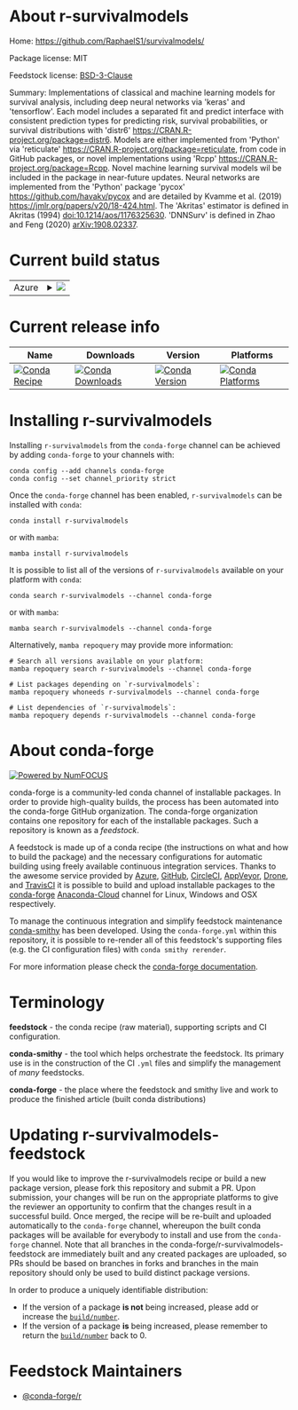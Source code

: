 About r-survivalmodels
======================

Home: https://github.com/RaphaelS1/survivalmodels/

Package license: MIT

Feedstock license: [BSD-3-Clause](https://github.com/conda-forge/r-survivalmodels-feedstock/blob/main/LICENSE.txt)

Summary: Implementations of classical and machine learning models for survival analysis, including deep neural networks via 'keras' and 'tensorflow'. Each model includes a separated fit and predict interface with consistent prediction types for predicting risk, survival probabilities, or survival distributions with 'distr6' <https://CRAN.R-project.org/package=distr6>. Models are either implemented from 'Python' via 'reticulate' <https://CRAN.R-project.org/package=reticulate>, from code in GitHub packages, or novel implementations using 'Rcpp' <https://CRAN.R-project.org/package=Rcpp>. Novel machine learning survival models wil be included in the package in near-future updates. Neural networks are implemented from the 'Python' package 'pycox' <https://github.com/havakv/pycox> and are detailed by Kvamme et al. (2019) <https://jmlr.org/papers/v20/18-424.html>. The 'Akritas' estimator is defined in Akritas (1994) <doi:10.1214/aos/1176325630>. 'DNNSurv' is defined in Zhao and Feng (2020) <arXiv:1908.02337>.

Current build status
====================


<table>
    
  <tr>
    <td>Azure</td>
    <td>
      <details>
        <summary>
          <a href="https://dev.azure.com/conda-forge/feedstock-builds/_build/latest?definitionId=16014&branchName=main">
            <img src="https://dev.azure.com/conda-forge/feedstock-builds/_apis/build/status/r-survivalmodels-feedstock?branchName=main">
          </a>
        </summary>
        <table>
          <thead><tr><th>Variant</th><th>Status</th></tr></thead>
          <tbody><tr>
              <td>linux_64_r_base4.0</td>
              <td>
                <a href="https://dev.azure.com/conda-forge/feedstock-builds/_build/latest?definitionId=16014&branchName=main">
                  <img src="https://dev.azure.com/conda-forge/feedstock-builds/_apis/build/status/r-survivalmodels-feedstock?branchName=main&jobName=linux&configuration=linux_64_r_base4.0" alt="variant">
                </a>
              </td>
            </tr><tr>
              <td>linux_64_r_base4.1</td>
              <td>
                <a href="https://dev.azure.com/conda-forge/feedstock-builds/_build/latest?definitionId=16014&branchName=main">
                  <img src="https://dev.azure.com/conda-forge/feedstock-builds/_apis/build/status/r-survivalmodels-feedstock?branchName=main&jobName=linux&configuration=linux_64_r_base4.1" alt="variant">
                </a>
              </td>
            </tr><tr>
              <td>osx_64_r_base4.0</td>
              <td>
                <a href="https://dev.azure.com/conda-forge/feedstock-builds/_build/latest?definitionId=16014&branchName=main">
                  <img src="https://dev.azure.com/conda-forge/feedstock-builds/_apis/build/status/r-survivalmodels-feedstock?branchName=main&jobName=osx&configuration=osx_64_r_base4.0" alt="variant">
                </a>
              </td>
            </tr><tr>
              <td>osx_64_r_base4.1</td>
              <td>
                <a href="https://dev.azure.com/conda-forge/feedstock-builds/_build/latest?definitionId=16014&branchName=main">
                  <img src="https://dev.azure.com/conda-forge/feedstock-builds/_apis/build/status/r-survivalmodels-feedstock?branchName=main&jobName=osx&configuration=osx_64_r_base4.1" alt="variant">
                </a>
              </td>
            </tr><tr>
              <td>win_64_r_base4.0</td>
              <td>
                <a href="https://dev.azure.com/conda-forge/feedstock-builds/_build/latest?definitionId=16014&branchName=main">
                  <img src="https://dev.azure.com/conda-forge/feedstock-builds/_apis/build/status/r-survivalmodels-feedstock?branchName=main&jobName=win&configuration=win_64_r_base4.0" alt="variant">
                </a>
              </td>
            </tr><tr>
              <td>win_64_r_base4.1</td>
              <td>
                <a href="https://dev.azure.com/conda-forge/feedstock-builds/_build/latest?definitionId=16014&branchName=main">
                  <img src="https://dev.azure.com/conda-forge/feedstock-builds/_apis/build/status/r-survivalmodels-feedstock?branchName=main&jobName=win&configuration=win_64_r_base4.1" alt="variant">
                </a>
              </td>
            </tr>
          </tbody>
        </table>
      </details>
    </td>
  </tr>
</table>

Current release info
====================

| Name | Downloads | Version | Platforms |
| --- | --- | --- | --- |
| [![Conda Recipe](https://img.shields.io/badge/recipe-r--survivalmodels-green.svg)](https://anaconda.org/conda-forge/r-survivalmodels) | [![Conda Downloads](https://img.shields.io/conda/dn/conda-forge/r-survivalmodels.svg)](https://anaconda.org/conda-forge/r-survivalmodels) | [![Conda Version](https://img.shields.io/conda/vn/conda-forge/r-survivalmodels.svg)](https://anaconda.org/conda-forge/r-survivalmodels) | [![Conda Platforms](https://img.shields.io/conda/pn/conda-forge/r-survivalmodels.svg)](https://anaconda.org/conda-forge/r-survivalmodels) |

Installing r-survivalmodels
===========================

Installing `r-survivalmodels` from the `conda-forge` channel can be achieved by adding `conda-forge` to your channels with:

```
conda config --add channels conda-forge
conda config --set channel_priority strict
```

Once the `conda-forge` channel has been enabled, `r-survivalmodels` can be installed with `conda`:

```
conda install r-survivalmodels
```

or with `mamba`:

```
mamba install r-survivalmodels
```

It is possible to list all of the versions of `r-survivalmodels` available on your platform with `conda`:

```
conda search r-survivalmodels --channel conda-forge
```

or with `mamba`:

```
mamba search r-survivalmodels --channel conda-forge
```

Alternatively, `mamba repoquery` may provide more information:

```
# Search all versions available on your platform:
mamba repoquery search r-survivalmodels --channel conda-forge

# List packages depending on `r-survivalmodels`:
mamba repoquery whoneeds r-survivalmodels --channel conda-forge

# List dependencies of `r-survivalmodels`:
mamba repoquery depends r-survivalmodels --channel conda-forge
```


About conda-forge
=================

[![Powered by
NumFOCUS](https://img.shields.io/badge/powered%20by-NumFOCUS-orange.svg?style=flat&colorA=E1523D&colorB=007D8A)](https://numfocus.org)

conda-forge is a community-led conda channel of installable packages.
In order to provide high-quality builds, the process has been automated into the
conda-forge GitHub organization. The conda-forge organization contains one repository
for each of the installable packages. Such a repository is known as a *feedstock*.

A feedstock is made up of a conda recipe (the instructions on what and how to build
the package) and the necessary configurations for automatic building using freely
available continuous integration services. Thanks to the awesome service provided by
[Azure](https://azure.microsoft.com/en-us/services/devops/), [GitHub](https://github.com/),
[CircleCI](https://circleci.com/), [AppVeyor](https://www.appveyor.com/),
[Drone](https://cloud.drone.io/welcome), and [TravisCI](https://travis-ci.com/)
it is possible to build and upload installable packages to the
[conda-forge](https://anaconda.org/conda-forge) [Anaconda-Cloud](https://anaconda.org/)
channel for Linux, Windows and OSX respectively.

To manage the continuous integration and simplify feedstock maintenance
[conda-smithy](https://github.com/conda-forge/conda-smithy) has been developed.
Using the ``conda-forge.yml`` within this repository, it is possible to re-render all of
this feedstock's supporting files (e.g. the CI configuration files) with ``conda smithy rerender``.

For more information please check the [conda-forge documentation](https://conda-forge.org/docs/).

Terminology
===========

**feedstock** - the conda recipe (raw material), supporting scripts and CI configuration.

**conda-smithy** - the tool which helps orchestrate the feedstock.
                   Its primary use is in the construction of the CI ``.yml`` files
                   and simplify the management of *many* feedstocks.

**conda-forge** - the place where the feedstock and smithy live and work to
                  produce the finished article (built conda distributions)


Updating r-survivalmodels-feedstock
===================================

If you would like to improve the r-survivalmodels recipe or build a new
package version, please fork this repository and submit a PR. Upon submission,
your changes will be run on the appropriate platforms to give the reviewer an
opportunity to confirm that the changes result in a successful build. Once
merged, the recipe will be re-built and uploaded automatically to the
`conda-forge` channel, whereupon the built conda packages will be available for
everybody to install and use from the `conda-forge` channel.
Note that all branches in the conda-forge/r-survivalmodels-feedstock are
immediately built and any created packages are uploaded, so PRs should be based
on branches in forks and branches in the main repository should only be used to
build distinct package versions.

In order to produce a uniquely identifiable distribution:
 * If the version of a package **is not** being increased, please add or increase
   the [``build/number``](https://docs.conda.io/projects/conda-build/en/latest/resources/define-metadata.html#build-number-and-string).
 * If the version of a package **is** being increased, please remember to return
   the [``build/number``](https://docs.conda.io/projects/conda-build/en/latest/resources/define-metadata.html#build-number-and-string)
   back to 0.

Feedstock Maintainers
=====================

* [@conda-forge/r](https://github.com/conda-forge/r/)

